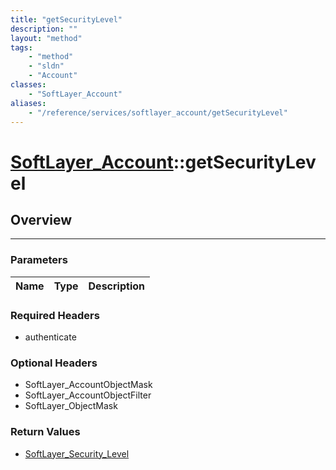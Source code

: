 ```yaml
---
title: "getSecurityLevel"
description: ""
layout: "method"
tags:
    - "method"
    - "sldn"
    - "Account"
classes:
    - "SoftLayer_Account"
aliases:
    - "/reference/services/softlayer_account/getSecurityLevel"
---
```

# [SoftLayer_Account](/reference/services/SoftLayer_Account)::getSecurityLevel




## Overview 


-----

### Parameters 
|Name | Type | Description |
| --- | --- | --- |


### Required Headers
* authenticate


### Optional Headers
* SoftLayer_AccountObjectMask
* SoftLayer_AccountObjectFilter
* SoftLayer_ObjectMask

### Return Values
* <a href='/reference/datatypes/SoftLayer_Security_Level'>SoftLayer_Security_Level </a>




